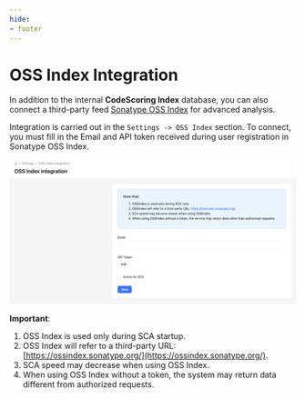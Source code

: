 ```yaml
---
hide:
- footer
---
```


# OSS Index Integration

In addition to the internal **CodeScoring Index** database, you can also connect a third-party feed [Sonatype OSS Index](https://ossindex.sonatype.org/) for advanced analysis.

Integration is carried out in the `Settings -> OSS Index` section. To connect, you must fill in the Email and API token received during user registration in Sonatype OSS Index.

![OSS Index](/assets/img/oss-index-en.png)

**Important**:

1. OSS Index is used only during SCA startup.
2. OSS Index will refer to a third-party URL: [https://ossindex.sonatype.org/](https://ossindex.sonatype.org/).
3. SCA speed may decrease when using OSS Index.
4. When using OSS Index without a token, the system may return data different from authorized requests.